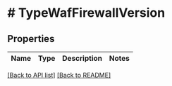 # # TypeWafFirewallVersion

## Properties

Name | Type | Description | Notes
------------ | ------------- | ------------- | -------------


[[Back to API list]](../../README.md#endpoints) [[Back to README]](../../README.md)
